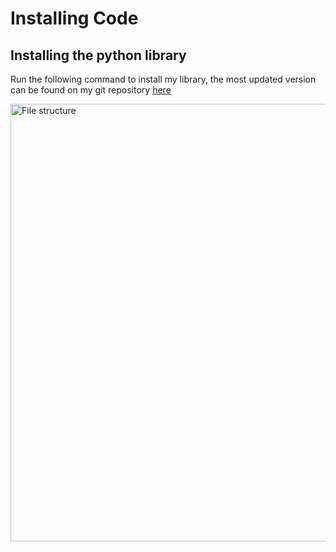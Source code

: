 # Installing Code

## Installing the python library

Run the following command to install my library, the most updated version can be found on my git repository [here](https://git.sys-io.net/scm/enel422/python-comms-utils)

<img alt="File structure" src="docs/comms-setup.png" width="700" height="auto"/>

